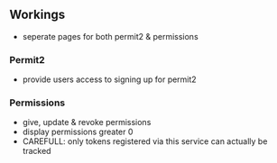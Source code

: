## Workings
- seperate pages for both permit2 & permissions
### Permit2

- provide users access to signing up for permit2

### Permissions

- give, update & revoke permissions
- display permissions greater 0
- CAREFULL: only tokens registered via this service can actually be tracked
